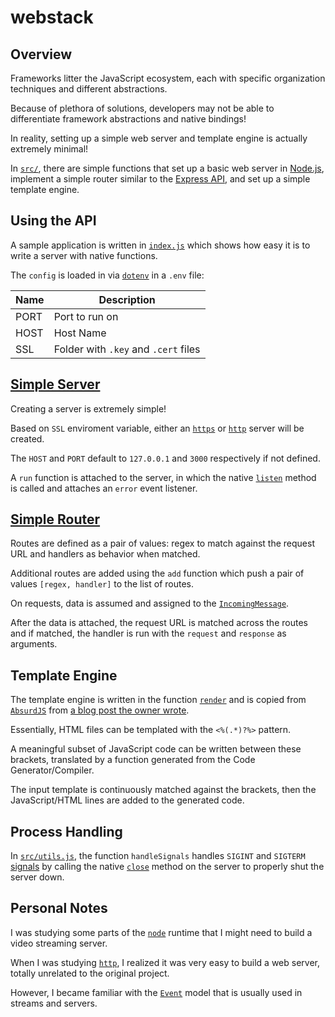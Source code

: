 # webstack

## Overview

Frameworks litter the JavaScript ecosystem, each with specific organization techniques and different abstractions.

Because of plethora of solutions, developers may not be able to differentiate framework abstractions and native bindings!

In reality, setting up a simple web server and template engine is actually extremely minimal!

In [`src/`](https://github.com/syall/webstack/tree/master/src), there are simple functions that set up a basic web server in [Node.js](https://nodejs.org/en/), implement a simple router similar to the [Express API](https://expressjs.com/en/4x/api.html#router), and set up a simple template engine.

## Using the API

A sample application is written in [`index.js`](https://github.com/syall/webstack/blob/master/index.js) which shows how easy it is to write a server with native functions.

The `config` is loaded in via [`dotenv`](https://www.npmjs.com/package/dotenv) in a `.env` file:

Name | Description
---- | ----------------------------------
PORT | Port to run on
HOST | Host Name
SSL  | Folder with `.key` and `.cert` files

## [Simple Server](https://github.com/syall/webstack/blob/master/src/SimpleServer.js)

Creating a server is extremely simple!

Based on `SSL` enviroment variable, either an [`https`](https://nodejs.org/api/https.html#https_https_createserver_options_requestlistener) or [`http`](https://nodejs.org/api/http.html#http_http_createserver_options_requestlistener) server will be created.

The `HOST` and `PORT` default to `127.0.0.1` and `3000` respectively if not defined.

A `run` function is attached to the server, in which the native [`listen`](https://nodejs.org/api/net.html#net_server_listen) method is called and attaches an `error` event listener.

## [Simple Router](https://github.com/syall/webstack/blob/master/src/SimpleRouter.js)

Routes are defined as a pair of values: regex to match against the request URL and handlers as behavior when matched.

Additional routes are added using the `add` function which push a pair of values `[regex, handler]` to the list of routes.

On requests, data is assumed and assigned to the [`IncomingMessage`](https://nodejs.org/api/http.html#http_class_http_incomingmessage).

After the data is attached, the request URL is matched across the routes and if matched, the handler is run with the `request` and `response` as arguments.

## Template Engine

The template engine is written in the function [`render`](https://github.com/syall/webstack/blob/master/src/render.js) and is copied from [`AbsurdJS`](https://github.com/krasimir/absurd/blob/master/lib/processors/html/helpers/TemplateEngine.js) from [a blog post the owner wrote](https://krasimirtsonev.com/blog/article/Javascript-template-engine-in-just-20-line).

Essentially, HTML files can be templated with the `<%(.*)?%>` pattern.

A meaningful subset of JavaScript code can be written between these brackets, translated by a function generated from the Code Generator/Compiler.

The input template is continuously matched against the brackets, then the JavaScript/HTML lines are added to the generated code.

## Process Handling

In [`src/utils.js`](https://github.com/syall/webstack/blob/master/src/utils.js), the function `handleSignals` handles `SIGINT` and `SIGTERM` [signals](https://nodejs.org/api/process.html#process_signal_events) by calling the native [`close`](https://nodejs.org/api/net.html#net_server_close_callback) method on the server to properly shut the server down.

## Personal Notes

I was studying some parts of the [`node`](https://nodejs.org/en/) runtime that I might need to build a video streaming server.

When I was studying [`http`](https://nodejs.org/api/http.html), I realized it was very easy to build a web server, totally unrelated to the original project.

However, I became familiar with the [`Event`](https://nodejs.org/api/events.html) model that is usually used in streams and servers.
